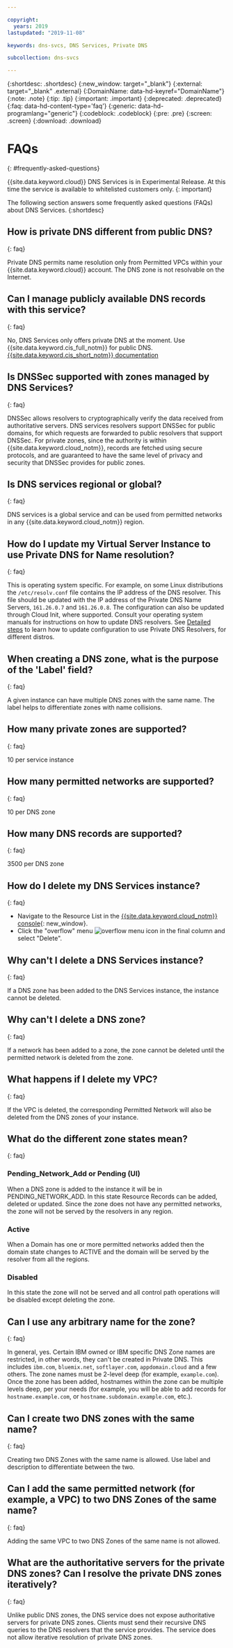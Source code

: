 ```yaml
---

copyright:
  years: 2019
lastupdated: "2019-11-08"

keywords: dns-svcs, DNS Services, Private DNS

subcollection: dns-svcs

---
```



{:shortdesc: .shortdesc}
{:new_window: target="_blank"}
{:external: target="_blank" .external}
{:DomainName: data-hd-keyref="DomainName"}
{:note: .note}
{:tip: .tip}
{:important: .important}
{:deprecated: .deprecated}
{:faq: data-hd-content-type='faq'}
{:generic: data-hd-programlang="generic"}
{:codeblock: .codeblock}
{:pre: .pre}
{:screen: .screen}
{:download: .download}

# FAQs
{: #frequently-asked-questions}

{{site.data.keyword.cloud}} DNS Services is in Experimental Release. At this time the service is available to whitelisted customers only.
{: important}

The following section answers some frequently asked questions (FAQs) about DNS Services.
{:shortdesc}

## How is private DNS different from public DNS?
{: faq}

Private DNS permits name resolution only from Permitted VPCs within your {{site.data.keyword.cloud}} account. The DNS zone is not resolvable on the Internet.

## Can I manage publicly available DNS records with this service?
{: faq}

No, DNS Services only offers private DNS at the moment. Use {{site.data.keyword.cis_full_notm}} for public DNS. [{{site.data.keyword.cis_short_notm}} documentation](/docs/infrastructure/cis?topic=cis-getting-started#getting-started)

## Is DNSSec supported with zones managed by DNS Services?
{: faq}

DNSSec allows resolvers to cryptographically verify the data received from authoritative servers. DNS services resolvers support DNSSec for public domains, for which requests are forwarded to public resolvers that support DNSSec. For private zones, since the authority is within {{site.data.keyword.cloud_notm}}, records are fetched using secure protocols, and are guaranteed to have the same level of privacy and security that DNSSec provides for public zones.

## Is DNS services regional or global?
{: faq}

DNS services is a global service and can be used from permitted networks in any {{site.data.keyword.cloud_notm}} region.

## How do I update my Virtual Server Instance to use Private DNS for Name resolution?
{: faq}

This is operating system specific. For example, on some Linux distributions the `/etc/resolv.conf` file contains the IP address of the DNS resolver. This file should be updated with the IP address of the Private DNS Name Servers, `161.26.0.7` and `161.26.0.8`. The configuration can also be updated through Cloud Init, where supported. Consult your operating system manuals for instructions on how to update DNS resolvers. See [Detailed steps](/docs/dns-svcs?topic=dns-svcs-updating-dns-resolver) to learn how to update configuration to use Private DNS Resolvers, for different distros.

## When creating a DNS zone, what is the purpose of the 'Label' field?
{: faq}

A given instance can have multiple DNS zones with the same name. The label helps to differentiate zones with name collisions.

## How many private zones are supported?
{: faq}

10 per service instance

## How many permitted networks are supported?
{: faq}

10 per DNS zone

## How many DNS records are supported?
{: faq}

3500 per DNS zone

## How do I delete my DNS Services instance?
{: faq}

- Navigate to the Resource List in the [{{site.data.keyword.cloud_notm}} console](https://{DomainName}/){: new_window}.
- Click the "overflow" menu ![overflow menu icon](/icons/actions-icon-vertical.svg "overflow menu icon") in the final column and select "Delete".

## Why can't I delete a DNS Services instance?
{: faq}

If a DNS zone has been added to the DNS Services instance, the instance cannot be deleted.

## Why can't I delete a DNS zone?
{: faq}

If a network has been added to a zone, the zone cannot be deleted until the permitted network is deleted from the zone.

## What happens if I delete my VPC?
{: faq}

If the VPC is deleted, the corresponding Permitted Network will also be deleted from the DNS zones of your instance.


## What do the different zone states mean?
{: faq}
### Pending_Network_Add or Pending (UI)
When a DNS zone is added to the instance it will be in PENDING_NETWORK_ADD. In this state Resource Records can be added, deleted or updated. Since the zone does not have any permitted networks, the zone will not be served by the resolvers in any region.

### Active
When a Domain has one or more permitted networks added then the domain state changes to ACTIVE and the domain will be served by the resolver from all the regions.

### Disabled
In this state the zone will not be served and all control path operations will be disabled except deleting the zone.


## Can I use any arbitrary name for the zone?
{: faq}

In general, yes. Certain IBM owned or IBM specific DNS Zone names are restricted, in other words, they can't be created in Private DNS. This includes `ibm.com`, `bluemix.net`, `softlayer.com`, `appdomain.cloud` and a few others. The zone names must be 2-level deep (for example, `example.com`). Once the zone has been added, hostnames within the zone can be multiple levels deep, per your needs (for example, you will be able to add records for `hostname.example.com`, or `hostname.subdomain.example.com`, etc.).

## Can I create two DNS zones with the same name?
{: faq}

Creating two DNS Zones with the same name is allowed. Use label and description to differentiate between the two.

## Can I add the same permitted network (for example, a VPC) to two DNS Zones of the same name?
{: faq}

Adding the same VPC to two DNS Zones of the same name is not allowed.


## What are the authoritative servers for the private DNS zones? Can I resolve the private DNS zones iteratively?
{: faq}

Unlike public DNS zones, the DNS service does not expose authoritative servers for private DNS zones. Clients must send their recursive DNS queries to the DNS resolvers that the service provides. The service does not allow iterative resolution of private DNS zones.
